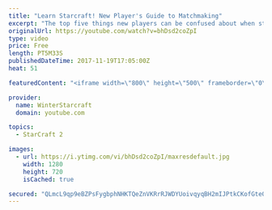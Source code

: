 ```yaml
---
title: "Learn Starcraft! New Player's Guide to Matchmaking"
excerpt: "The top five things new players can be confused about when starting off playing Starcraft 2!"
originalUrl: https://youtube.com/watch?v=bhDsd2coZpI
type: video
price: Free
length: PT5M33S
publishedDateTime: 2017-11-19T17:05:00Z
heat: 51

featuredContent: "<iframe width=\"800\" height=\"500\" frameborder=\"0\" src=\"https://www.youtube.com/embed/bhDsd2coZpI\" allow=\"accelerometer; autoplay; encrypted-media; gyroscope; picture-in-picture\" allowfullscreen></iframe>"

provider:
  name: WinterStarcraft
  domain: youtube.com

topics:
  - StarCraft 2

images:
  - url: https://i.ytimg.com/vi/bhDsd2coZpI/maxresdefault.jpg
    width: 1280
    height: 720
    isCached: true

secured: "QLmcL9qp9eBZPsFygbphNHKTQeZnVKRrRJWDYUoivqyqBH2mIJPtkCKofGteQZ/IcbT77iql1MoZVaWASJTcVLPi7yK3KMhgGQHFzhY4qbqYFlnyzlVmWEhbmd3NlcMymwSAR/YUpJ2LXEyLj+rjSY17Xn98dSVXmLQS1KrzIsr3LJ5r8CJ+LDNd6KeRQ2LrzAYxwo/fME+vwM+t66u1n5l+foK5sTLr/JAGOCz7SS0+zNdiEUNSg6EA/nhjlwiqgY6ukZ2LytAa6y1BHe4dyCJfh10C23ap1Y8g1WfeoOy1S0SARUtU9xd5Q/WVZJWdXY/THgQ+/dHDsGc3d6zwcEx6UjgGcuvQfVsGwPCuyhfRIzmZ0auSddJo+xtdJNe8ShMam2/lvkw2+SSS7I9hpyycrB0+lhEgUPGIPkU3PxU=;4za2CGdWaFqsDnXCV3EVfg=="
---
```


